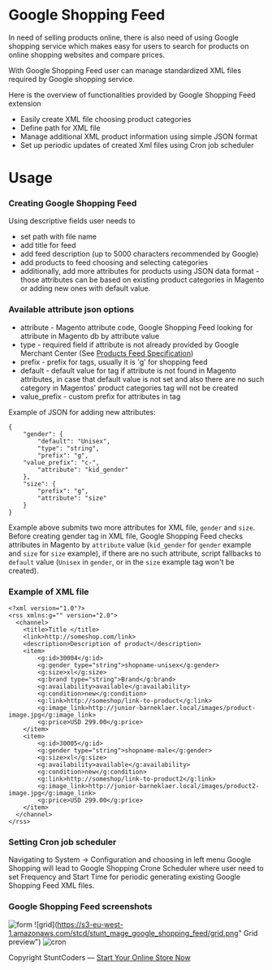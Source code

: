 # Google Shopping Feed #

In need of selling products online, there is also need of using Google shopping service which makes easy for users to search for products on online shopping websites and compare prices.

With Google Shopping Feed user can manage standardized XML files required by Google shopping service.

Here is the overview of functionalities provided by Google Shopping Feed extension

* Easily create XML file choosing product categories
* Define path for XML file
* Manage additional XML product information using simple JSON format
* Set up periodic updates of created Xml files using Cron job scheduler

# Usage

### Creating Google Shopping Feed

Using descriptive fields user needs to
* set path with file name
* add title for feed
* add feed description (up to 5000 characters recommended by Google)
* add products to feed choosing and selecting categories
* additionally, add more attributes for products using JSON data format - those attributes can be based on existing product categories in Magento or adding new ones with default value.

### Available attribute json options
* attribute - Magento attribute code, Google Shopping Feed looking for attribute in Magento db by attribute value
* type - required field if attribute is not already provided by Google Merchant Center (See [Products Feed Specification](https://support.google.com/merchants/answer/188494?hl=en&ref_topic=3404778))
* prefix - prefix for tags, usually it is 'g' for shopping feed
* default - default value for tag if attribute is not found in Magento attributes, in case that default value is not set and also there are no such category in Magentos' product categories tag will not be created
* value_prefix - custom prefix for attributes in tag

Example of JSON for adding new attributes:
```
{
	"gender": {
		"default": "Unisex",
		"type": "string",
		"prefix": "g",
    "value_prefix": "c-",
		"attribute": "kid_gender"
	},
	"size": {
		"prefix": "g",
		"attribute": "size"
	}
}
```

Example above submits two more attributes for XML file, `gender` and `size`.
Before creating gender tag in XML file, Google Shopping Feed checks attributes in Magento by `attribute` value (`kid_gender` for `gender` example and `size` for `size` example), if there are no such attribute, script fallbacks to `default` value (`Unisex` in `gender`, or in the `size` example tag won't be created).

### Example of XML file

```
<?xml version="1.0"?>
<rss xmlns:g="" version="2.0">
  <channel>
    <title>Title </title>
    <link>http://someshop.com/link>
    <description>Description of product</description>
    <item>
		<g:id>30004</g:id>
		<g:gender type="string">shopname-unisex</g:gender>
		<g:size>xl</g:size>
		<g:brand type="string">Brand</g:brand>
		<g:availability>available</g:availability>
		<g:condition>new</g:condition>
		<g:link>http://someshop/link-to-product</g:link>
		<g:image_link>http://junior-barneklaer.local/images/product-image.jpg</g:image_link>
		<g:price>USD 299.00</g:price>
    </item>
    <item>
		<g:id>30005</g:id>
		<g:gender type="string">shopname-male</g:gender>
		<g:size>xl</g:size>
		<g:availability>available</g:availability>
		<g:condition>new</g:condition>
		<g:link>http://someshop/link-to-product2</g:link>
		<g:image_link>http://junior-barneklaer.local/images/product2-image.jpg</g:image_link>
		<g:price>USD 299.00</g:price>
    </item>
  </channel>
</rss>
```

### Setting Cron job scheduler

Navigating to System -> Configuration and choosing in left menu Google Shopping will lead to Google Shopping Crone Scheduler where user need to set Frequency and Start Time for periodic generating existing Google Shopping Feed XML files.

### Google Shopping Feed screenshots

![form](https://s3-eu-west-1.amazonaws.com/stcd/stunt_mage_google_shopping_feed/edit-form.png "Edit form")
![grid](https://s3-eu-west-1.amazonaws.com/stcd/stunt_mage_google_shopping_feed/grid.png" Grid preview")
![cron](https://s3-eu-west-1.amazonaws.com/stcd/stunt_mage_google_shopping_feed/system-config.png "System config")

Copyright StuntCoders — [Start Your Online Store Now](http://stuntcoders.com/)
